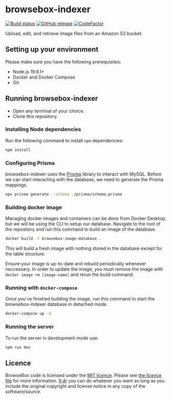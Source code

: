 # browsebox-indexer

[![Build status](https://github.com/browsebox/browsebox-indexer/actions/workflows/ci.yml/badge.svg?branch=master&event=push)](https://github.com/browsebox/browsebox-indexer/actions/workflows/ci.yml)
[![GitHub release](https://img.shields.io/github/release/browsebox/browsebox-indexer.svg)](https://github.com/browsebox/browsebox-indexer/releases/latest)
[![CodeFactor](https://www.codefactor.io/repository/github/browsebox/browsebox-indexer/badge?s=583cd6c16d10140dcd4287f6577a6f98db531ea8)](https://www.codefactor.io/repository/github/browsebox/browsebox-indexer)

Upload, edit, and retrieve image files from an Amazon S3 bucket.

## Setting up your environment

Please make sure you have the following prerequisites:

- Node.js 19.8.1+
- Docker and Docker Compose
- Git

## Running browsebox-indexer

- Open any terminal of your choice.
- Clone this repository.

### Installing Node dependencies

Run the following command to install `npm` dependencies:

```bash
npm install
```

### Configuring Prisma

browsebox-indexer uses the [Prisma](https://www.prisma.io/) library to interact with MySQL. Before we can start interacting with the database, we need to generate the Prisma mappings.
```bash
npx prisma generate --schema ./prisma/schema.prisma
```

### Building docker image

Managing docker images and containers can be done from Docker Desktop, but we will be using the CLI to setup our database.
Navigate to the root of the repository and run this command to build an image of the database.

```bash
docker build -t browsebox-image-database .
```

This will build a fresh image with nothing stored in the database except for the table structure.

Ensure your image is up-to-date and rebuild periodically whenever neccessary. In order to update the image, you must remove the image with `docker image rm [image-name]` and rerun the build command.

### Running with `docker-compose`

Once you've finished building the image, run this command to start the browsebox-indexer database in detached mode.

```bash
docker-compose up -d
```

### Running the server
To run the server in development mode use:
```bash
npm run dev
```

## Licence

BrowseBox code is licensed under the [MIT licence](https://opensource.org/licenses/MIT). Please see [the licence file](LICENCE) for more information. [tl;dr](https://tldrlegal.com/license/mit-license) you can do whatever you want as long as you include the original copyright and license notice in any copy of the software/source.
